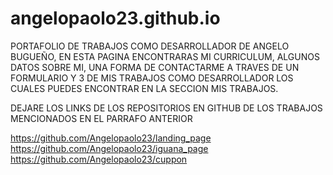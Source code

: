# angelopaolo23.github.io


PORTAFOLIO DE TRABAJOS COMO DESARROLLADOR DE ANGELO BUGUEÑO, EN ESTA PAGINA ENCONTRARAS MI CURRICULUM, ALGUNOS DATOS SOBRE MI, UNA FORMA DE CONTACTARME A TRAVES DE UN FORMULARIO Y 3 DE MIS TRABAJOS COMO DESARROLLADOR LOS CUALES PUEDES ENCONTRAR EN LA SECCION MIS TRABAJOS.

DEJARE LOS LINKS DE LOS REPOSITORIOS EN GITHUB DE LOS TRABAJOS MENCIONADOS EN EL PARRAFO ANTERIOR

https://github.com/Angelopaolo23/landing_page
https://github.com/Angelopaolo23/iguana_page
https://github.com/Angelopaolo23/cuppon